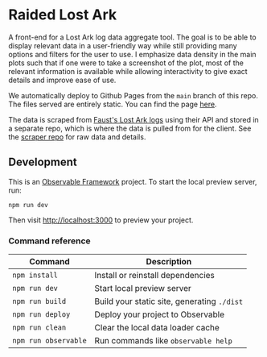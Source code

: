 # Raided Lost Ark

A front-end for a Lost Ark log data aggregate tool. The goal is to be able to
display relevant data in a user-friendly way while still providing many options
and filters for the user to use. I emphasize data density in the main plots such
that if one were to take a screenshot of the plot, most of the relevant
information is available while allowing interactivity to give exact details and
improve ease of use.

We automatically deploy to Github Pages from the `main` branch of this repo. The
files served are entirely static. You can find the page [here](https://raided.pro).

The data is scraped from [Faust's Lost Ark logs](https://logs.fau.dev/logs)
using their API and stored in a separate repo, which is where the data is pulled
from for the client. See the
[scraper repo](https://github.com/evilandrex/raided-loa-scraper) for raw data
and details.

## Development

This is an [Observable Framework](https://observablehq.com/framework) project.
To start the local preview server, run:

```
npm run dev
```

Then visit <http://localhost:3000> to preview your project.

### Command reference

| Command              | Description                                 |
| -------------------- | ------------------------------------------- |
| `npm install`        | Install or reinstall dependencies           |
| `npm run dev`        | Start local preview server                  |
| `npm run build`      | Build your static site, generating `./dist` |
| `npm run deploy`     | Deploy your project to Observable           |
| `npm run clean`      | Clear the local data loader cache           |
| `npm run observable` | Run commands like `observable help`         |
